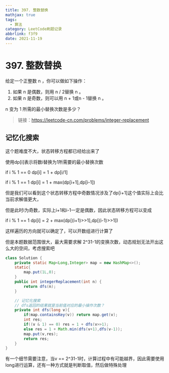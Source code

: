 ```yaml
---
title: 397. 整数替换
mathjax: true
tags:
  - 算法
category: LeetCode刷题记录
abbrlink: f3f9
date: 2021-11-19
---
```

# 397. 整数替换

给定一个正整数 n ，你可以做如下操作：

1. 如果 n 是偶数，则用 n / 2替换 n 。
2. 如果 n 是奇数，则可以用 n + 1或n - 1替换 n 。

n 变为 1 所需的最小替换次数是多少？

> 链接：https://leetcode-cn.com/problems/integer-replacement

<!-- more -->

## 记忆化搜索

这个题难度不大，状态转移方程都已经给出来了

使用dp[i]表示将数i替换为1所需要的最小替换次数

if i % 1 == 0 dp[i] = 1 + dp[i/1]

if i % 1 == 1 dp[i] = 1 + max(dp[i+1],dp[i-1])

但是我们可以看到这个状态转移方程中奇数情况涉及了dp[i+1]这个值实际上会比当前求解值更大，

但是此时i为奇数，实际上i+1和i-1一定是偶数，因此状态转移方程可以变成

if i % 1 == 1 dp[i] = 2 + max(dp[(i+1)>>1],dp[(i-1)>>1])

 这样遍历的方向就可以确定了，可以开数组进行计算了

但是本题数据范围很大，最大需要求解 2^31-1的变换次数，动态规划无法开出这么大的空间，考虑搜索吧

```java
class Solution {
    private static Map<Long,Integer> map = new HashMap<>();
    static{
        map.put(1L,0);
    }
    public int integerReplacement(int n) {
        return dfs(n);
    }

    // 记忆化搜索
    // dfs返回的结果就是当前值对应的最小操作次数？
    private int dfs(long v){
        if(map.containsKey(v)) return map.get(v);
        int res;
        if((v & 1) == 0) res = 1 + dfs(v>>1);
        else res = 1 + Math.min(dfs(v+1),dfs(v-1));
        map.put(v,res);
        return res;
    }
}
```

有一个细节需要注意，当v == 2^31-1时，计算过程中有可能越界，因此需要使用long进行运算，还有一种方式就是判断取值，然后做特殊处理



